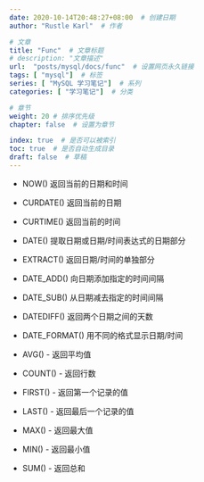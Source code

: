 ```yaml
---
date: 2020-10-14T20:48:27+08:00  # 创建日期
author: "Rustle Karl"  # 作者

# 文章
title: "Func"  # 文章标题
# description: "文章描述"
url:  "posts/mysql/docs/func"  # 设置网页永久链接
tags: [ "mysql"]  # 标签
series: [ "MySQL 学习笔记"]  # 系列
categories: [ "学习笔记"]  # 分类

# 章节
weight: 20 # 排序优先级
chapter: false  # 设置为章节

index: true  # 是否可以被索引
toc: true  # 是否自动生成目录
draft: false  # 草稿
---
```


- NOW()	返回当前的日期和时间
- CURDATE()	返回当前的日期
- CURTIME()	返回当前的时间
- DATE()	提取日期或日期/时间表达式的日期部分
- EXTRACT()	返回日期/时间的单独部分
- DATE_ADD()	向日期添加指定的时间间隔
- DATE_SUB()	从日期减去指定的时间间隔
- DATEDIFF()	返回两个日期之间的天数
- DATE_FORMAT()	用不同的格式显示日期/时间

- AVG() - 返回平均值
- COUNT() - 返回行数
- FIRST() - 返回第一个记录的值
- LAST() - 返回最后一个记录的值
- MAX() - 返回最大值
- MIN() - 返回最小值
- SUM() - 返回总和
